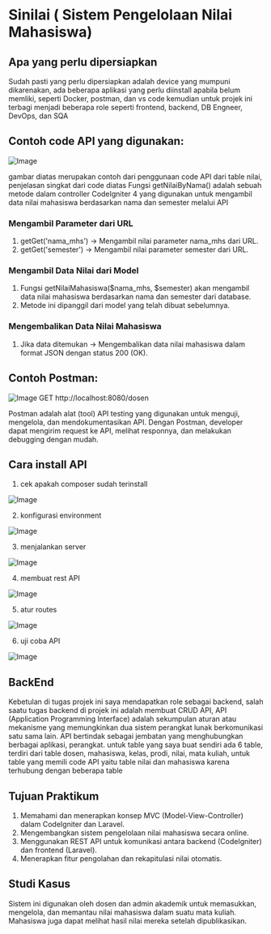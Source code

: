 # Sinilai ( Sistem Pengelolaan Nilai Mahasiswa)

## Apa yang perlu dipersiapkan

Sudah pasti yang perlu dipersiapkan adalah device yang mumpuni dikarenakan, ada beberapa aplikasi yang perlu diinstall apabila belum memliki, seperti Docker, postman, dan vs code kemudian untuk projek ini terbagi menjadi beberapa role seperti frontend, backend, DB Engneer, DevOps, dan SQA

## Contoh code API yang digunakan:

![Image](https://github.com/user-attachments/assets/e50c795d-684c-425c-9a72-bde724223753)


gambar diatas merupakan contoh dari penggunaan code API dari table nilai, penjelasan singkat dari code diatas Fungsi getNilaiByNama() adalah sebuah metode dalam controller CodeIgniter 4 yang digunakan untuk mengambil data nilai mahasiswa berdasarkan nama dan semester melalui API

### Mengambil Parameter dari URL
1. getGet('nama_mhs') → Mengambil nilai parameter nama_mhs dari URL.
2. getGet('semester') → Mengambil nilai parameter semester dari URL.
   
### Mengambil Data Nilai dari Model
1. Fungsi getNilaiMahasiswa($nama_mhs, $semester) akan mengambil data nilai mahasiswa berdasarkan nama dan semester dari database.
2. Metode ini dipanggil dari model yang telah dibuat sebelumnya.
   
### Mengembalikan Data Nilai Mahasiswa
1. Jika data ditemukan → Mengembalikan data nilai mahasiswa dalam format JSON dengan status 200 (OK).

## Contoh Postman:

![Image](https://github.com/user-attachments/assets/263755b8-b042-4596-b9e2-492c82e9bc11)
GET http://localhost:8080/dosen

Postman adalah alat (tool) API testing yang digunakan untuk menguji, mengelola, dan mendokumentasikan API. Dengan Postman, developer dapat mengirim request ke API, melihat responnya, dan melakukan debugging dengan mudah.

## Cara install API
1. cek apakah composer sudah terinstall

![Image](https://github.com/user-attachments/assets/00cb2f69-5e93-4713-b054-0ae34469c24f)

2. konfigurasi environment

![Image](https://github.com/user-attachments/assets/b688d514-8fd9-4d3d-9f6e-46c66dc6dbc2)

3. menjalankan server

![Image](https://github.com/user-attachments/assets/c67d2516-103e-46fb-b96b-a7d996520c15)

4. membuat rest API

![Image](https://github.com/user-attachments/assets/76a71e87-00c0-4c42-bf9b-4b651d692cba)

5. atur routes

![Image](https://github.com/user-attachments/assets/13aedcd7-de17-4ef2-98e4-1bf73adbf23e)

6. uji coba API

![Image](https://github.com/user-attachments/assets/c6617667-98c8-4cd4-a602-a6ba040e6dc1)


## BackEnd

Kebetulan di tugas projek ini saya mendapatkan role sebagai backend, salah saatu tugas backend di projek ini adalah membuat CRUD API, API (Application Programming Interface) adalah sekumpulan aturan atau mekanisme yang memungkinkan dua sistem perangkat lunak berkomunikasi satu sama lain. API bertindak sebagai jembatan yang menghubungkan berbagai aplikasi, perangkat.
untuk table yang saya buat sendiri ada 6 table, terdiri dari table dosen, mahasiswa, kelas, prodi, nilai, mata kuliah, untuk table yang memili code API yaitu table nilai dan mahasiswa karena terhubung dengan beberapa table

## Tujuan Praktikum
1. Memahami dan menerapkan konsep MVC (Model-View-Controller) dalam CodeIgniter dan Laravel.
2. Mengembangkan sistem pengelolaan nilai mahasiswa secara online.
3. Menggunakan REST API untuk komunikasi antara backend (CodeIgniter) dan frontend (Laravel).
4. Menerapkan fitur pengolahan dan rekapitulasi nilai otomatis.

## Studi Kasus
Sistem ini digunakan oleh dosen dan admin akademik untuk memasukkan, mengelola, dan memantau nilai mahasiswa dalam suatu mata kuliah. Mahasiswa juga dapat melihat hasil nilai mereka setelah dipublikasikan.
